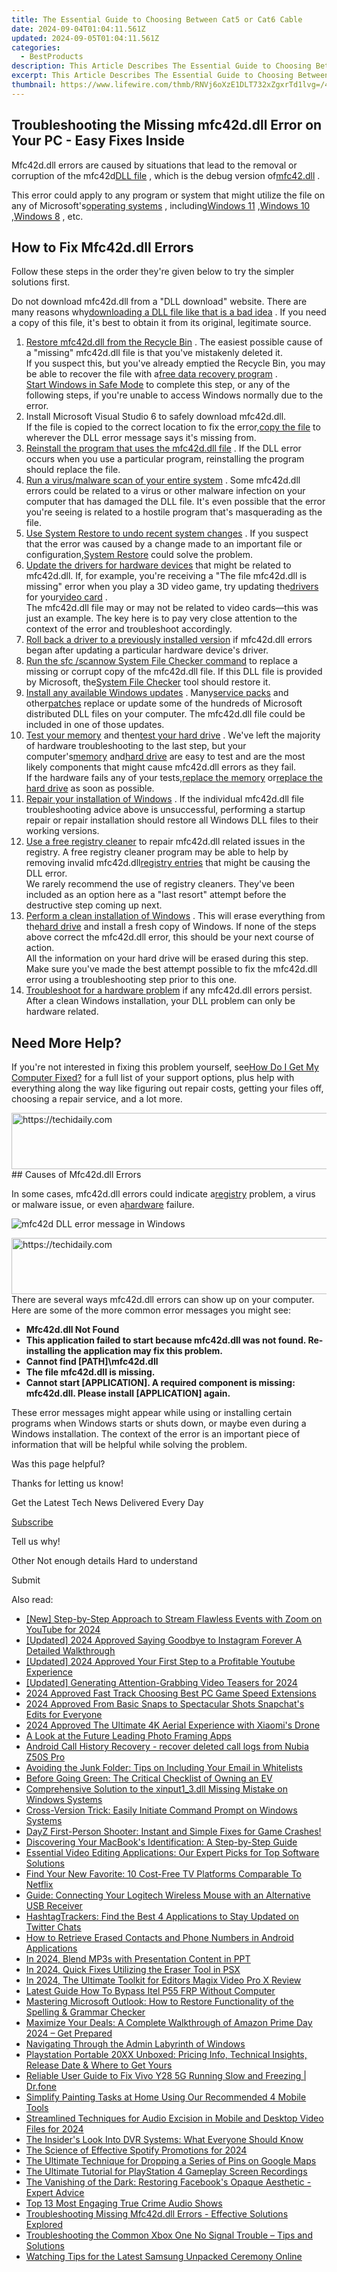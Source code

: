 ```yaml
---
title: The Essential Guide to Choosing Between Cat5 or Cat6 Cable
date: 2024-09-04T01:04:11.561Z
updated: 2024-09-05T01:04:11.561Z
categories:
  - BestProducts
description: This Article Describes The Essential Guide to Choosing Between Cat5 or Cat6 Cable
excerpt: This Article Describes The Essential Guide to Choosing Between Cat5 or Cat6 Cable
thumbnail: https://www.lifewire.com/thmb/RNVj6oXzE1DLT732xZgxrTd1lvg=/400x300/filters:no_upscale():max_bytes(150000):strip_icc():format(webp)/Cat5-vs-Cat6-2f777fcbf2c64bf8bd24039074314422.jpg
---
```


## Troubleshooting the Missing mfc42d.dll Error on Your PC - Easy Fixes Inside
 Mfc42d.dll errors are caused by situations that lead to the removal or corruption of the mfc42d[DLL file](https://www.lifewire.com/what-is-a-dll-file-2625852) , which is the debug version of[mfc42.dll](https://www.lifewire.com/how-to-fix-mfc42-dll-not-found-or-missing-errors-2623635) .  
  
 This error could apply to any program or system that might utilize the file on any of Microsoft's[operating systems](https://www.lifewire.com/operating-systems-2625912) , including[Windows 11](https://www.lifewire.com/windows-11-5188930) ,[Windows 10](https://www.lifewire.com/windows-10-2626217) ,[Windows 8](https://www.lifewire.com/windows-8-2626235) , etc.

## How to Fix Mfc42d.dll Errors

 Follow these steps in the order they're given below to try the simpler solutions first.

 Do not download mfc42d.dll from a "DLL download" website. There are many reasons why[downloading a DLL file like that is a bad idea](https://www.lifewire.com/important-reasons-not-to-download-dll-files-2624455) . If you need a copy of this file, it's best to obtain it from its original, legitimate source.

1. [Restore mfc42d.dll from the Recycle Bin](https://www.lifewire.com/how-to-restore-deleted-files-from-the-recycle-bin-2624515) . The easiest possible cause of a "missing" mfc42d.dll file is that you've mistakenly deleted it.  
 If you suspect this, but you've already emptied the Recycle Bin, you may be able to recover the file with a[free data recovery program](https://www.lifewire.com/free-data-recovery-software-tools-2622893) .  
[Start Windows in Safe Mode](https://www.lifewire.com/how-do-i-start-windows-in-safe-mode-2624480) to complete this step, or any of the following steps, if you're unable to access Windows normally due to the error.
2. Install Microsoft Visual Studio 6 to safely download mfc42d.dll.  
 If the file is copied to the correct location to fix the error,[copy the file](https://www.lifewire.com/how-do-i-copy-a-file-in-windows-2619210) to wherever the DLL error message says it's missing from.
3. [Reinstall the program that uses the mfc42d.dll file](https://www.lifewire.com/what-is-the-proper-way-to-reinstall-a-software-program-2624478) . If the DLL error occurs when you use a particular program, reinstalling the program should replace the file.
4. [Run a virus/malware scan of your entire system](https://www.lifewire.com/properly-scan-your-computer-for-viruses-and-other-malware-2624526) . Some mfc42d.dll errors could be related to a virus or other malware infection on your computer that has damaged the DLL file. It's even possible that the error you're seeing is related to a hostile program that's masquerading as the file.
5. [Use System Restore to undo recent system changes](https://www.lifewire.com/how-to-use-system-restore-in-windows-2626131) . If you suspect that the error was caused by a change made to an important file or configuration,[System Restore](https://www.lifewire.com/what-is-system-restore-2626022) could solve the problem.
6. [Update the drivers for hardware devices](https://www.lifewire.com/how-to-update-drivers-in-windows-2619214) that might be related to mfc42d.dll. If, for example, you're receiving a "The file mfc42d.dll is missing" error when you play a 3D video game, try updating the[drivers](https://www.lifewire.com/what-is-a-device-driver-2625796) for your[video card](https://www.lifewire.com/what-is-a-video-card-2618161) .  
 The mfc42d.dll file may or may not be related to video cards—this was just an example. The key here is to pay very close attention to the context of the error and troubleshoot accordingly.
7. [Roll back a driver to a previously installed version](https://www.lifewire.com/how-to-roll-back-a-driver-in-windows-2619217) if mfc42d.dll errors began after updating a particular hardware device's driver.
8. [Run the sfc /scannow System File Checker command](https://www.lifewire.com/how-to-use-sfc-scannow-to-repair-windows-system-files-2626161) to replace a missing or corrupt copy of the mfc42d.dll file. If this DLL file is provided by Microsoft, the[System File Checker](https://www.lifewire.com/sfc-command-system-file-checker-2626020) tool should restore it.
9. [Install any available Windows updates](https://www.lifewire.com/how-to-check-for-install-windows-updates-2624596) . Many[service packs](https://www.lifewire.com/what-is-a-service-pack-2626010) and other[patches](https://www.lifewire.com/what-is-a-patch-2625960) replace or update some of the hundreds of Microsoft distributed DLL files on your computer. The mfc42d.dll file could be included in one of those updates.
10. [Test your memory](https://www.lifewire.com/free-memory-test-programs-2626178) and then[test your hard drive](https://www.lifewire.com/free-hard-drive-testing-programs-2626183) . We've left the majority of hardware troubleshooting to the last step, but your computer's[memory](https://www.lifewire.com/what-is-random-access-memory-ram-2618159) and[hard drive](https://www.lifewire.com/what-is-a-hard-disk-drive-2618152) are easy to test and are the most likely components that might cause mfc42d.dll errors as they fail.  
 If the hardware fails any of your tests,[replace the memory](https://www.lifewire.com/how-to-replace-the-memory-ram-in-a-computer-2626201) or[replace the hard drive](https://www.lifewire.com/how-to-replace-a-hard-drive-2626200) as soon as possible.
11. [Repair your installation of Windows](https://www.lifewire.com/how-do-i-automatically-repair-windows-problems-2624907) . If the individual mfc42d.dll file troubleshooting advice above is unsuccessful, performing a startup repair or repair installation should restore all Windows DLL files to their working versions.
12. [Use a free registry cleaner](https://www.lifewire.com/free-registry-cleaners-2626176) to repair mfc42d.dll related issues in the registry. A free registry cleaner program may be able to help by removing invalid mfc42d.dll[registry entries](https://www.lifewire.com/what-is-a-registry-key-2625999) that might be causing the DLL error.  
 We rarely recommend the use of registry cleaners. They've been included as an option here as a "last resort" attempt before the destructive step coming up next.
13. [Perform a clean installation of Windows](https://www.lifewire.com/how-to-clean-install-windows-2624904) . This will erase everything from the[hard drive](https://www.lifewire.com/what-is-a-hard-disk-drive-2618152) and install a fresh copy of Windows. If none of the steps above correct the mfc42d.dll error, this should be your next course of action.  
 All the information on your hard drive will be erased during this step. Make sure you've made the best attempt possible to fix the mfc42d.dll error using a troubleshooting step prior to this one.
14. [Troubleshoot for a hardware problem](https://www.lifewire.com/fix-a-dll-issue-caused-by-a-hardware-problem-2624493) if any mfc42d.dll errors persist. After a clean Windows installation, your DLL problem can only be hardware related.

## Need More Help?

 If you're not interested in fixing this problem yourself, see[How Do I Get My Computer Fixed?](https://www.lifewire.com/how-do-i-get-my-computer-fixed-2625167) for a full list of your support options, plus help with everything along the way like figuring out repair costs, getting your files off, choosing a repair service, and a lot more.

<!-- affiliate ads begin -->
<a href="https://appsumo.8odi.net/c/5597632/2105874/7443" target="_top" id="2105874">
  <img src="//a.impactradius-go.com/display-ad/7443-2105874" border="0" alt="https://techidaily.com" width="728" height="90"/>
</a>
<img height="0" width="0" src="https://appsumo.8odi.net/i/5597632/2105874/7443" style="position:absolute;visibility:hidden;" border="0" />
<!-- affiliate ads end -->
## Causes of Mfc42d.dll Errors

 In some cases, mfc42d.dll errors could indicate a[registry](https://www.lifewire.com/windows-registry-2625992) problem, a virus or malware issue, or even a[hardware](https://www.lifewire.com/computer-hardware-2625895) failure.

![mfc42d DLL error message in Windows](https://www.lifewire.com/thmb/9-OyBiAFlHzu5wxvtGlgn_zNcpQ=/1500x0/filters:no_upscale():max_bytes(150000):strip_icc():format(webp)/mfc42d-dll-error-message-5af067e543a10300367c0381.png)

<!-- affiliate ads begin -->
<a href="https://appsumo.8odi.net/c/5597632/2049370/7443" target="_top" id="2049370">
  <img src="//a.impactradius-go.com/display-ad/7443-2049370" border="0" alt="https://techidaily.com" width="728" height="90"/>
</a>
<img height="0" width="0" src="https://appsumo.8odi.net/i/5597632/2049370/7443" style="position:absolute;visibility:hidden;" border="0" />
<!-- affiliate ads end -->
 There are several ways mfc42d.dll errors can show up on your computer. Here are some of the more common error messages you might see:

* **Mfc42d.dll Not Found**
* **This application failed to start because mfc42d.dll was not found. Re-installing the application may fix this problem.**
* **Cannot find \[PATH\]\\mfc42d.dll**
* **The file mfc42d.dll is missing.**
* **Cannot start \[APPLICATION\]. A required component is missing: mfc42d.dll. Please install \[APPLICATION\] again.**

 These error messages might appear while using or installing certain programs when Windows starts or shuts down, or maybe even during a Windows installation. The context of the error is an important piece of information that will be helpful while solving the problem.

Was this page helpful?

Thanks for letting us know!

 Get the Latest Tech News Delivered Every Day

[Subscribe](https://www.lifewire.com/#)

Tell us why!

 Other  Not enough details  Hard to understand

 Submit

<ins class="adsbygoogle"
     style="display:block"
     data-ad-format="autorelaxed"
     data-ad-client="ca-pub-7571918770474297"
     data-ad-slot="1223367746"></ins>



<ins class="adsbygoogle"
     style="display:block"
     data-ad-client="ca-pub-7571918770474297"
     data-ad-slot="8358498916"
     data-ad-format="auto"
     data-full-width-responsive="true"></ins>

<span class="atpl-alsoreadstyle">Also read:</span>
<div><ul>
<li><a href="https://fox-access.techidaily.com/new-step-by-step-approach-to-stream-flawless-events-with-zoom-on-youtube-for-2024/"><u>[New] Step-by-Step Approach to Stream Flawless Events with Zoom on YouTube for 2024</u></a></li>
<li><a href="https://instagram-videos.techidaily.com/updated-2024-approved-saying-goodbye-to-instagram-forever-a-detailed-walkthrough/"><u>[Updated] 2024 Approved  Saying Goodbye to Instagram Forever  A Detailed Walkthrough</u></a></li>
<li><a href="https://youtube-docs.techidaily.com/ed-2024-approved-your-first-step-to-a-profitable-youtube-experience/"><u>[Updated] 2024 Approved  Your First Step to a Profitable Youtube Experience</u></a></li>
<li><a href="https://eaxpv-info.techidaily.com/updated-generating-attention-grabbing-video-teasers-for-2024/"><u>[Updated] Generating Attention-Grabbing Video Teasers for 2024</u></a></li>
<li><a href="https://some-knowledge.techidaily.com/2024-approved-fast-track-choosing-best-pc-game-speed-extensions/"><u>2024 Approved  Fast Track  Choosing Best PC Game Speed Extensions</u></a></li>
<li><a href="https://snapchat-videos.techidaily.com/2024-approved-from-basic-snaps-to-spectacular-shots-snapchats-edits-for-everyone/"><u>2024 Approved  From Basic Snaps to Spectacular Shots  Snapchat's Edits for Everyone</u></a></li>
<li><a href="https://fox-blue.techidaily.com/2024-approved-the-ultimate-4k-aerial-experience-with-xiaomis-drone/"><u>2024 Approved  The Ultimate 4K Aerial Experience with Xiaomi's Drone</u></a></li>
<li><a href="https://extra-lessons.techidaily.com/a-look-at-the-future-leading-photo-framing-apps/"><u>A Look at the Future  Leading Photo Framing Apps</u></a></li>
<li><a href="https://phone-solutions.techidaily.com/android-call-history-recovery-recover-deleted-call-logs-from-nubia-z50s-pro-by-fonelab-android-recover-call-logs/"><u>Android Call History Recovery - recover deleted call logs from Nubia Z50S Pro</u></a></li>
<li><a href="https://technical-tips.techidaily.com/avoiding-the-junk-folder-tips-on-including-your-email-in-whitelists/"><u>Avoiding the Junk Folder: Tips on Including Your Email in Whitelists</u></a></li>
<li><a href="https://tech-recovery.techidaily.com/before-going-green-the-critical-checklist-of-owning-an-ev/"><u>Before Going Green: The Critical Checklist of Owning an EV</u></a></li>
<li><a href="https://technical-tips.techidaily.com/comprehensive-solution-to-the-xinput13dll-missing-mistake-on-windows-systems/"><u>Comprehensive Solution to the xinput1_3.dll Missing Mistake on Windows Systems</u></a></li>
<li><a href="https://technical-tips.techidaily.com/cross-version-trick-easily-initiate-command-prompt-on-windows-systems/"><u>Cross-Version Trick: Easily Initiate Command Prompt on Windows Systems</u></a></li>
<li><a href="https://program-issues.techidaily.com/1722996647700-dayz-first-person-shooter-instant-and-simple-fixes-for-game-crashes/"><u>DayZ First-Person Shooter: Instant and Simple Fixes for Game Crashes!</u></a></li>
<li><a href="https://technical-tips.techidaily.com/discovering-your-macbooks-identification-a-step-by-step-guide/"><u>Discovering Your MacBook's Identification: A Step-by-Step Guide</u></a></li>
<li><a href="https://technical-tips.techidaily.com/essential-video-editing-applications-our-expert-picks-for-top-software-solutions/"><u>Essential Video Editing Applications: Our Expert Picks for Top Software Solutions</u></a></li>
<li><a href="https://technical-tips.techidaily.com/find-your-new-favorite-10-cost-free-tv-platforms-comparable-to-netflix/"><u>Find Your New Favorite: 10 Cost-Free TV Platforms Comparable To Netflix</u></a></li>
<li><a href="https://technical-tips.techidaily.com/guide-connecting-your-logitech-wireless-mouse-with-an-alternative-usb-receiver/"><u>Guide: Connecting Your Logitech Wireless Mouse with an Alternative USB Receiver</u></a></li>
<li><a href="https://technical-tips.techidaily.com/hashtagtrackers-find-the-best-4-applications-to-stay-updated-on-twitter-chats/"><u>HashtagTrackers: Find the Best 4 Applications to Stay Updated on Twitter Chats</u></a></li>
<li><a href="https://technical-tips.techidaily.com/how-to-retrieve-erased-contacts-and-phone-numbers-in-android-applications/"><u>How to Retrieve Erased Contacts and Phone Numbers in Android Applications</u></a></li>
<li><a href="https://fox-boxes.techidaily.com/in-2024-blend-mp3s-with-presentation-content-in-ppt/"><u>In 2024, Blend MP3s with Presentation Content in PPT</u></a></li>
<li><a href="https://extra-approaches.techidaily.com/in-2024-quick-fixes-utilizing-the-eraser-tool-in-psx/"><u>In 2024, Quick Fixes  Utilizing the Eraser Tool in PSX</u></a></li>
<li><a href="https://some-skills.techidaily.com/in-2024-the-ultimate-toolkit-for-editors-magix-video-pro-x-review/"><u>In 2024, The Ultimate Toolkit for Editors  Magix Video Pro X Review</u></a></li>
<li><a href="https://bypass-frp.techidaily.com/latest-guide-how-to-bypass-itel-p55-frp-without-computer-by-drfone-android/"><u>Latest Guide How To Bypass Itel P55 FRP Without Computer</u></a></li>
<li><a href="https://technical-tips.techidaily.com/mastering-microsoft-outlook-how-to-restore-functionality-of-the-spelling-and-grammar-checker/"><u>Mastering Microsoft Outlook: How to Restore Functionality of the Spelling & Grammar Checker</u></a></li>
<li><a href="https://technical-tips.techidaily.com/1722898497818-maximize-your-deals-a-complete-walkthrough-of-amazon-prime-day-2024-get-prepared/"><u>Maximize Your Deals: A Complete Walkthrough of Amazon Prime Day 2024 – Get Prepared</u></a></li>
<li><a href="https://windows11.techidaily.com/navigating-through-the-admin-labyrinth-of-windows/"><u>Navigating Through the Admin Labyrinth of Windows</u></a></li>
<li><a href="https://technical-tips.techidaily.com/playstation-portable-20xx-unboxed-pricing-info-technical-insights-release-date-and-where-to-get-yours/"><u>Playstation Portable 20XX Unboxed: Pricing Info, Technical Insights, Release Date & Where to Get Yours</u></a></li>
<li><a href="https://fix-guide.techidaily.com/reliable-user-guide-to-fix-vivo-y28-5g-running-slow-and-freezing-drfone-by-drfone-fix-android-problems-fix-android-problems/"><u>Reliable User Guide to Fix Vivo Y28 5G Running Slow and Freezing | Dr.fone</u></a></li>
<li><a href="https://technical-tips.techidaily.com/simplify-painting-tasks-at-home-using-our-recommended-4-mobile-tools/"><u>Simplify Painting Tasks at Home Using Our Recommended 4 Mobile Tools</u></a></li>
<li><a href="https://audio-shaping.techidaily.com/streamlined-techniques-for-audio-excision-in-mobile-and-desktop-video-files-for-2024/"><u>Streamlined Techniques for Audio Excision in Mobile and Desktop Video Files for 2024</u></a></li>
<li><a href="https://technical-tips.techidaily.com/the-insiders-look-into-dvr-systems-what-everyone-should-know/"><u>The Insider's Look Into DVR Systems: What Everyone Should Know</u></a></li>
<li><a href="https://some-approaches.techidaily.com/the-science-of-effective-spotify-promotions-for-2024/"><u>The Science of Effective Spotify Promotions for 2024</u></a></li>
<li><a href="https://technical-tips.techidaily.com/the-ultimate-technique-for-dropping-a-series-of-pins-on-google-maps/"><u>The Ultimate Technique for Dropping a Series of Pins on Google Maps</u></a></li>
<li><a href="https://technical-tips.techidaily.com/the-ultimate-tutorial-for-playstation-4-gameplay-screen-recordings/"><u>The Ultimate Tutorial for PlayStation 4 Gameplay Screen Recordings</u></a></li>
<li><a href="https://tech-renaissance.techidaily.com/the-vanishing-of-the-dark-restoring-facebooks-opaque-aesthetic-expert-advice/"><u>The Vanishing of the Dark: Restoring Facebook's Opaque Aesthetic - Expert Advice</u></a></li>
<li><a href="https://technical-tips.techidaily.com/top-13-most-engaging-true-crime-audio-shows/"><u>Top 13 Most Engaging True Crime Audio Shows</u></a></li>
<li><a href="https://technical-tips.techidaily.com/troubleshooting-missing-mfc42ddll-errors-effective-solutions-explored/"><u>Troubleshooting Missing Mfc42d.dll Errors - Effective Solutions Explored</u></a></li>
<li><a href="https://technical-tips.techidaily.com/troubleshooting-the-common-xbox-one-no-signal-trouble-tips-and-solutions/"><u>Troubleshooting the Common Xbox One No Signal Trouble – Tips and Solutions</u></a></li>
<li><a href="https://technical-tips.techidaily.com/watching-tips-for-the-latest-samsung-unpacked-ceremony-online/"><u>Watching Tips for the Latest Samsung Unpacked Ceremony Online</u></a></li>
</ul></div>
